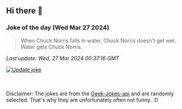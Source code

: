 ## Hi there 👋

### Joke of the day (Wed Mar 27 2024)
<!-- joke -->
>When Chuck Norris falls in water, Chuck Norris doesn't get wet. Water gets Chuck Norris.
<!-- /joke -->

*Last update: Wed, 27 Mar 2024 00:37:16 GMT*

[![Update joke](https://github.com/nclskfm/nclskfm/actions/workflows/joke.yml/badge.svg)](https://github.com/nclskfm/nclskfm/actions/workflows/joke.yml)

<br><br>
Disclaimer: The jokes are from the [Geek-Jokes-api](https://github.com/sameerkumar18/geek-joke-api) and are randomly selected. That's why they are unfortunately often not funny. :D
